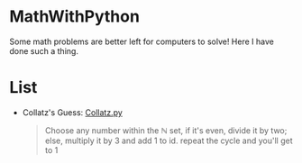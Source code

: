 # MathWithPython
Some math problems are better left for computers to solve!
Here I have done such a thing. 

# List
- Collatz's Guess: [Collatz.py](https://github.com/AMJoshaghani/MathWithPython/blob/main/src/Collatz.py)
  > Choose any number within the ℕ set, if it's even, divide it by two; else, multiply it by 3 and add 1 to id. repeat the cycle and you'll get to 1
